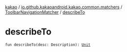 [kakao](../../index.md) / [io.github.kakaoandroid.kakao.common.matchers](../index.md) / [ToolbarNavigationMatcher](index.md) / [describeTo](./describe-to.md)

# describeTo

`fun describeTo(desc: Description): `[`Unit`](https://kotlinlang.org/api/latest/jvm/stdlib/kotlin/-unit/index.html)